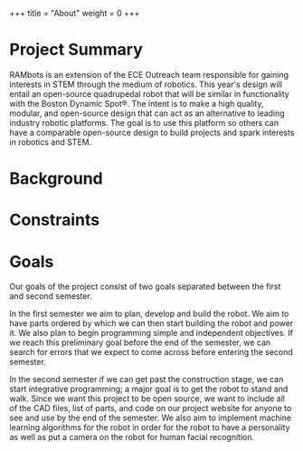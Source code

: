 +++
title = "About"
weight = 0
+++
# Project Summary
RAMbots is an extension of the ECE Outreach team responsible for gaining interests in STEM through the medium of robotics. This year's design will entail an open-source quadrupedal robot that will be similar in functionality with the Boston Dynamic Spot®. The intent is to make a high quality, modular, and open-source design that can act as an alternative to leading industry robotic platforms. The goal is to use this platform so others can have a comparable open-source design to build projects and spark interests in robotics and STEM.

# Background

# Constraints

# Goals
Our goals of the project consist of two goals separated between the first and second semester.

In the first semester we aim to plan, develop and build the robot.
We aim to have parts ordered by which we can then start building the robot and power it.
We also plan to begin programming simple and independent objectives.
If we reach this preliminary goal before the end of the semester, we can search for errors that we expect to come across before entering the second semester.

In the second semester if we can get past the construction stage, we can start integrative programming; a major goal is to get the robot to stand and walk.
Since we want this project to be open source, we want to include all of the CAD files, list of parts, and code on our project website for anyone to see and use by the end of the semester.
We also aim to implement machine learning algorithms for the robot in order for the robot to have a personality as well as put a camera on the robot for human facial recognition.

